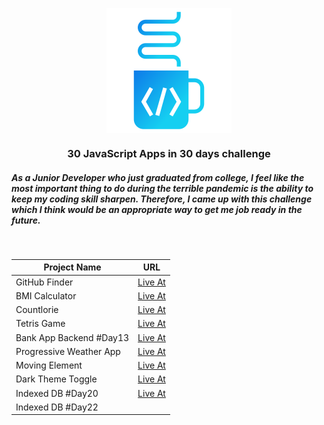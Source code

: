 <p align="center">
  <img src='./assets/thongnguyen-logo-linear.svg' align="center" alt="My Logo">
</p>
<h3 align="center">30 JavaScript Apps in 30 days challenge</h3>
<h5>As a Junior Developer who just graduated from college, I feel like the most important thing to do during the terrible pandemic is the ability to keep my coding skill sharpen. Therefore, I came up with this challenge which I think would be an appropriate way to get me job ready in the future.</h5>
<br>
<table>
  <thead>
    <tr>
      <th>Project Name</th>
      <th>URL</th>
    </tr>
  </thead>
  <tbody>
    <tr>
      <td>GitHub Finder</td>
      <td><a href="https://github-finder-six.now.sh/" target="_blank" rel="noopener noreferrer">Live At</a></td>
    </tr>
    <tr>
	<td>BMI Calculator</td>
	<td><a href="https://bmi-calculator-eosin.now.sh/" target="_blank" rel="noopener noreferrer">Live At</a></td>
    </tr>
     <tr>
	<td>Countlorie</td>
	<td><a href="https://countlorie.now.sh" target="_blank" rel="noopener noreferrer">Live At</a></td>
    </tr>
     <tr>
	<td>Tetris Game</td>
	<td><a href="https://tetris-gilt.now.sh/" target="_blank" rel="noopener noreferrer">Live At</a></td>
    </tr>
    <tr>
	<td>Bank App Backend #Day13</td>
	<td><a href="https://github.com/tylrtnguyen/bank-app-backend" target="_blank" rel="noopener noreferrer">Live At</a></td>
    </tr>
    <tr>
        <td>Progressive Weather App</td>
        <td><a href="https://weather-app-gray.now.sh/" target="_blank" rel="noopener noreferrer">Live At</a></td>
    </tr>
    <tr>
        <td>Moving Element</td>
        <td><a href="https://codepen.io/thongnguyen17/pen/zYrxXqj" target="_blank" rel="noopener noreferrer">Live At</a></td>
    </tr>
    <tr>
        <td>Dark Theme Toggle</td>
        <td><a href="https://theme-and-hook.now.sh/" target="_blank" rel="noopener noreferrer">Live At</a></td>
    </tr>
    <tr>
	<td>Indexed DB #Day20</td>
	<td><a href="https://codepen.io/thongnguyen17/pen/qBZdwrE" target="_blank" rel="noopener noreferrer">Live At</a></td>
    </tr>
    <tr>
        <td>Indexed DB #Day22</td>
        <td><a href="https://codesandbox.io/s/vue-pixel-drawing-forked-qibgp" target="_blank" rel="n>
    </tr>

   
  </tbody>
</table>
